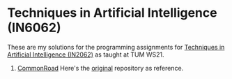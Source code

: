 # Techniques in Artificial Intelligence (IN6062)


These are my solutions for the programming assignments for [Techniques in Artificial Intelligence (IN2062)](https://campus.tum.de/tumonline/wbLv.wbShowLVDetail?pStpSpNr=950494220&pSpracheNr=2) as taught at TUM WS21.

1. [CommonRoad](https://commonroad.in.tum.de/)
Here's the [original](https://gitlab.lrz.de/tum-cps/commonroad-search) repository as reference.
